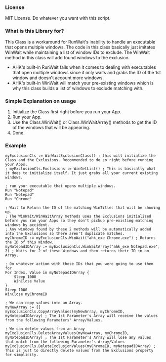 ### License
MIT License. Do whatever you want with this script.

### What is this Library for?
This Class is a workaround for RunWait's inability to handle an executable that opens multiple windows. 
The code in this class basically just imitates WinWait while maintaining a list of window IDs to exclude. The WinWait method in this class will add found windows to the exclusion.  
* AHK's built-in RunWait fails when it comes to dealing with executables that open multiple windows since it only waits and grabs the ID of the 1st window and doesn't account more windows.  
* AHK's built-in WinWait will match your pre-existing windows which is why this class builds a list of windows to exclude matching with.

### Simple Explanation on usage
1. Initialize the Class first right before you run your App.
2. Run your App.
3. Use the Class.WinWait() or Class.WinWaitArray() methods to get the ID of the windows that will be appearing.
4. Done.

### Example
```
myExclusionCls := WinWaitExclusionClass() ; this will initialize the Class and the Exclusions. Recommended to do so right before running your Apps.
; myExclusionCls.Exclusions := WinGetList() ; This is basically what it does to initialize itself. It just grabs all your current existing windows.

; run your executable that opens multiple windows.
Run "Notepad"
Run "Notepad"
Run "Chrome"

; Wait to Return the ID of the matching WinTitles that will be showing up.
; The WinWait/WinWaitArray methods uses the Exclusions initialized before you ran your Apps so they don't pickup pre-existing matching windows by accident.
; Any windows found by these 2 methods will be automatically added into the Exclusions so there aren't duplicate matches.
myChromeID := myExclusionCls.WinWait("ahk_exe Chrome.exe") ; Returns the ID of this Window.
myNotepadIDArray := myExclusionCls.WinWaitArray("ahk_exe Notepad.exe", 2) ; Waits for 2 of these Windows and then returns their ID in an Array.

; Do whatever action with those IDs that you were going to use them for
For Index, Value in myNotepadIDArray {
    Sleep 1000
    WinClose Value
}
Sleep 1000
WinClose myChromeID

; We can copy values into an Array.
myNewArray := []
myExclusionCls.CopyArrayValues(myNewArray, myChromeID, myNotepadIDArray) ; The 1st Parameter's Array will receive the values from the following Parameters' Array/Values.

; We can delete values from an Array
myExclusionCls.DeleteArrayValues(myNewArray, myChromeID, myNotepadIDArray) ; The 1st Parameter's Array will lose any values that match from the following Parameter's Array/Values
myExclusionCls.DeleteExclusionValues(myChromeID, myNotepadIDArray) ; This is just to directly delete values from the Exclusions property for simplicity.
```
